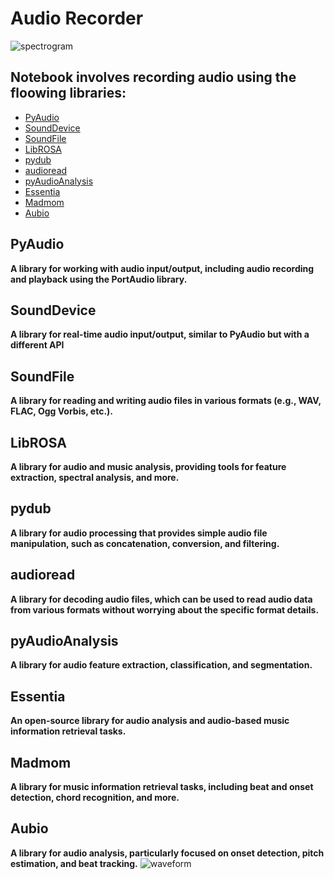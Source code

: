 # Audio Recorder
![spectrogram](https://github.com/ThisIs-Developer/Python/assets/109382325/07b2ca5d-0180-4315-81cc-2e553de304d6)
## Notebook involves recording audio using the floowing libraries:
 * [PyAudio](https://pypi.org/project/PyAudio/)
 * [SoundDevice](https://pypi.org/project/sounddevice/)
 * [SoundFile](https://pypi.org/project/soundfile/)
 * [LibROSA](https://pypi.org/project/librosa/)
 * [pydub](https://pypi.org/project/pydub/)
 * [audioread](https://pypi.org/project/audioread/)
 * [pyAudioAnalysis](https://pypi.org/project/pyAudioAnalysis/)
 * [Essentia](https://pypi.org/project/essentials/)
 * [Madmom](https://pypi.org/project/madmom/)
 * [Aubio](https://pypi.org/project/aubio/)
## PyAudio

**A library for working with audio input/output, including audio recording and playback using the PortAudio library.**
## SoundDevice

**A library for real-time audio input/output, similar to PyAudio but with a different API**
## SoundFile

**A library for reading and writing audio files in various formats (e.g., WAV, FLAC, Ogg Vorbis, etc.).**
## LibROSA
**A library for audio and music analysis, providing tools for feature extraction, spectral analysis, and more.**
## pydub
**A library for audio processing that provides simple audio file manipulation, such as concatenation, conversion, and filtering.**
## audioread
**A library for decoding audio files, which can be used to read audio data from various formats without worrying about the specific format details.**
## pyAudioAnalysis
**A library for audio feature extraction, classification, and segmentation.**
## Essentia
**An open-source library for audio analysis and audio-based music information retrieval tasks.**
## Madmom
**A library for music information retrieval tasks, including beat and onset detection, chord recognition, and more.**
## Aubio
**A library for audio analysis, particularly focused on onset detection, pitch estimation, and beat tracking.**
![waveform](https://github.com/ThisIs-Developer/Python/assets/109382325/0d21c513-a808-4248-91f5-e1b5e8e2a9a3)




